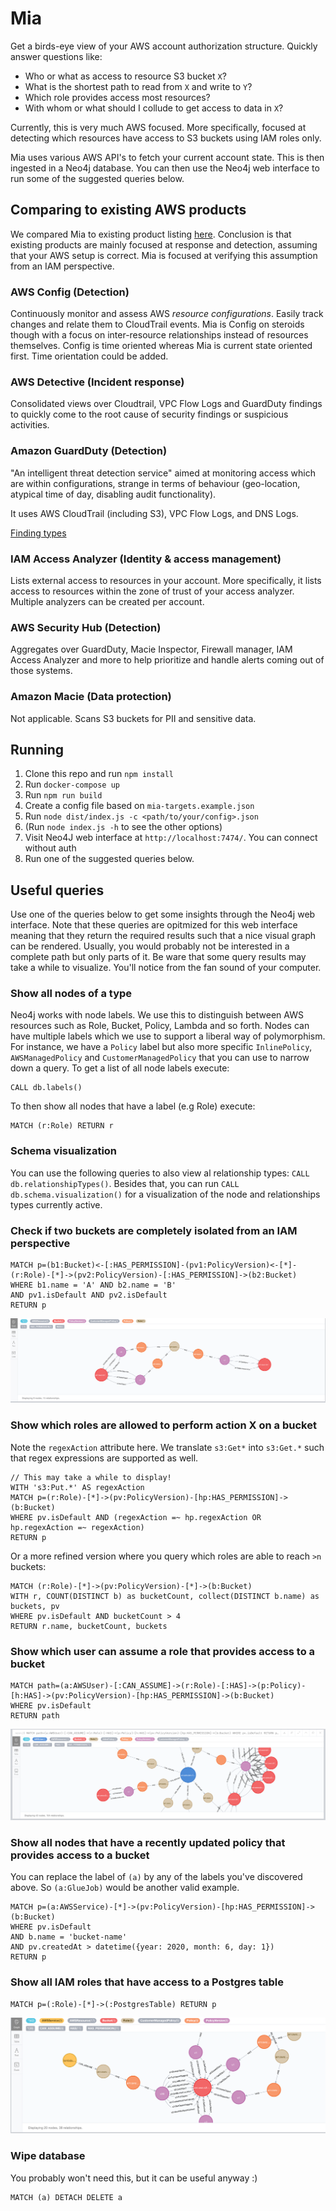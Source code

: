 # Mia

Get a birds-eye view of your AWS account authorization structure. Quickly answer questions like:

- Who or what as access to resource S3 bucket `X`?
- What is the shortest path to read from `X` and write to `Y`?
- Which role provides access most resources?
- With whom or what should I collude to get access to data in `X`?

Currently, this is very much AWS focused. More specifically, focused at detecting which resources have access to S3 buckets using IAM roles only.

Mia uses various AWS API's to fetch your current account state. This is then ingested in a Neo4j database. You can then use the Neo4j web interface to run some of the suggested queries below.

## Comparing to existing AWS products

We compared Mia to existing product listing [here](https://aws.amazon.com/products/security/#AWS_Security.2C_Identity.2C_.26_Compliance_services). Conclusion is that existing products are mainly focused at response and detection, assuming that your AWS setup is correct. Mia is focused at verifying this assumption from an IAM perspective.

### AWS Config (Detection)

Continuously monitor and assess AWS _resource configurations_. Easily track changes and relate them to CloudTrail events. Mia is Config on steroids though with a focus on inter-resource relationships instead of resources themselves. Config is time oriented whereas Mia is current state oriented first. Time orientation could be added.

### AWS Detective (Incident response)

Consolidated views over Cloudtrail, VPC Flow Logs and GuardDuty findings to quickly come to the root cause of security findings or suspicious activities.

### Amazon GuardDuty (Detection)

"An intelligent threat detection service" aimed at monitoring access which are within configurations, strange in terms of behaviour (geo-location, atypical time of day, disabling audit functionality).

It uses AWS CloudTrail (including S3), VPC Flow Logs, and DNS Logs.

[Finding types](https://docs.aws.amazon.com/guardduty/latest/ug/guardduty_finding-types-active.html)

### IAM Access Analyzer (Identity & access management)

Lists external access to resources in your account. More specifically, it lists access to resources within the zone of trust of your access analyzer. Multiple analyzers can be created per account.

### AWS Security Hub (Detection)

Aggregates over GuardDuty, Macie Inspector, Firewall manager, IAM Access Analyzer and more to help prioritize and handle alerts coming out of those systems.

### Amazon Macie (Data protection)

Not applicable. Scans S3 buckets for PII and sensitive data.

## Running

1. Clone this repo and run `npm install`
1. Run `docker-compose up`
1. Run `npm run build`
1. Create a config file based on `mia-targets.example.json`
1. Run `node dist/index.js -c <path/to/your/config>.json`
1. (Run `node index.js -h` to see the other options)
1. Visit Neo4J web interface at `http://localhost:7474/`. You can connect without auth
1. Run one of the suggested queries below.

## Useful queries

Use one of the queries below to get some insights through the Neo4j web interface. Note that these queries are opitmized for this web interface meaning that they return the required results such that a nice visual graph can be rendered. Usually, you would probably not be interested in a complete path but only parts of it. Be ware that some query results may take a while to visualize. You'll notice from the fan sound of your computer.

### Show all nodes of a type

Neo4j works with node labels. We use this to distinguish between AWS resources such as Role, Bucket, Policy, Lambda and so forth. Nodes can have multiple labels which we use to support a liberal way of polymorphism. For instance, we have a `Policy` label but also more specific `InlinePolicy`, `AWSManagedPolicy` and `CustomerManagedPolicy` that you can use to narrow down a query. To get a list of all node labels execute:

```cypher
CALL db.labels()
```

To then show all nodes that have a label (e.g Role) execute:

```cypher
MATCH (r:Role) RETURN r
```

### Schema visualization

You can use the following queries to also view al relationship types: `CALL db.relationshipTypes()`. Besides that, you can run `CALL db.schema.visualization()` for a visualization of the node and relationships types currently active.

### Check if two buckets are completely isolated from an IAM perspective

```cypher
MATCH p=(b1:Bucket)<-[:HAS_PERMISSION]-(pv1:PolicyVersion)<-[*]-(r:Role)-[*]->(pv2:PolicyVersion)-[:HAS_PERMISSION]->(b2:Bucket)
WHERE b1.name = 'A' AND b2.name = 'B'
AND pv1.isDefault AND pv2.isDefault
RETURN p
```

![Role with access to multiple buckets](./docs/images/role_multiple_buckets_access.png)

### Show which roles are allowed to perform action X on a bucket

Note the `regexAction` attribute here. We translate `s3:Get*` into `s3:Get.*` such that regex expressions are supported as well.

```cypher
// This may take a while to display!
WITH 's3:Put.*' AS regexAction
MATCH p=(r:Role)-[*]->(pv:PolicyVersion)-[hp:HAS_PERMISSION]->(b:Bucket)
WHERE pv.isDefault AND (regexAction =~ hp.regexAction OR hp.regexAction =~ regexAction)
RETURN p
```

Or a more refined version where you query which roles are able to reach `>n` buckets:

```cypher
MATCH (r:Role)-[*]->(pv:PolicyVersion)-[*]->(b:Bucket)
WITH r, COUNT(DISTINCT b) as bucketCount, collect(DISTINCT b.name) as buckets, pv
WHERE pv.isDefault AND bucketCount > 4
RETURN r.name, bucketCount, buckets
```

### Show which user can assume a role that provides access to a bucket

```cypher
MATCH path=(a:AWSUser)-[:CAN_ASSUME]->(r:Role)-[:HAS]->(p:Policy)-[h:HAS]->(pv:PolicyVersion)-[hp:HAS_PERMISSION]->(b:Bucket)
WHERE pv.isDefault
RETURN path
```

![User with access to a bucket](./docs/images/user_access_to_bucket.png)

### Show all nodes that have a recently updated policy that provides access to a bucket

You can replace the label of `(a)` by any of the labels you've discovered above. So `(a:GlueJob)` would be another valid example.

```cypher
MATCH p=(a:AWSService)-[*]->(pv:PolicyVersion)-[hp:HAS_PERMISSION]->(b:Bucket)
WHERE pv.isDefault
AND b.name = 'bucket-name'
AND pv.createdAt > datetime({year: 2020, month: 6, day: 1})
RETURN p
```

### Show all IAM roles that have access to a Postgres table

```cypher
MATCH p=(:Role)-[*]->(:PostgresTable) RETURN p
```

![AWS Services that can assume a role that provides access to a bucket](./docs/images/aws_service_access_to_bucket.png)

### Wipe database

You probably won't need this, but it can be useful anyway :)

```cypher
MATCH (a) DETACH DELETE a
```
